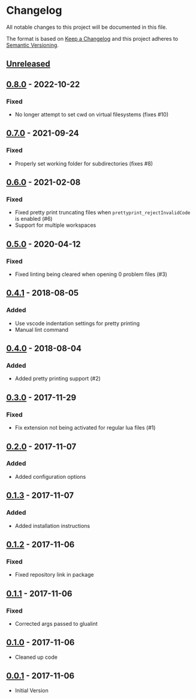 # Changelog
All notable changes to this project will be documented in this file.

The format is based on [Keep a Changelog](http://keepachangelog.com/en/1.0.0/)
and this project adheres to [Semantic Versioning](http://semver.org/spec/v2.0.0.html).

## [Unreleased]

## [0.8.0] - 2022-10-22
### Fixed
- No longer attempt to set cwd on virtual filesystems (fixes #10)

## [0.7.0] - 2021-09-24
### Fixed
- Properly set working folder for subdirectories (fixes #8)

## [0.6.0] - 2021-02-08
### Fixed
- Fixed pretty print truncating files when `prettyprint_rejectInvalidCode` is enabled (#6)
- Support for multiple workspaces

## [0.5.0] - 2020-04-12
### Fixed
- Fixed linting being cleared when opening 0 problem files (#3)

## [0.4.1] - 2018-08-05
### Added
- Use vscode indentation settings for pretty printing
- Manual lint command

## [0.4.0] - 2018-08-04
### Added
- Added pretty printing support (#2)

## [0.3.0] - 2017-11-29
### Fixed
- Fix extension not being activated for regular lua files (#1)

## [0.2.0] - 2017-11-07
### Added
- Added configuration options

## [0.1.3] - 2017-11-07
### Added
- Added installation instructions

## [0.1.2] - 2017-11-06
### Fixed
- Fixed repository link in package

## [0.1.1] - 2017-11-06
### Fixed
- Corrected args passed to glualint

## [0.1.0] - 2017-11-06
- Cleaned up code

## [0.0.1] - 2017-11-06
- Initial Version

[Unreleased]: https://github.com/Goz3rr/vscode-glualint/compare/v0.8.0...HEAD
[0.8.0]: https://github.com/Goz3rr/vscode-glualint/compare/v0.7.0...v0.8.0
[0.7.0]: https://github.com/Goz3rr/vscode-glualint/compare/v0.6.0...v0.7.0
[0.6.0]: https://github.com/Goz3rr/vscode-glualint/compare/v0.5.0...v0.6.0
[0.5.0]: https://github.com/Goz3rr/vscode-glualint/compare/v0.4.1...v0.5.0
[0.4.1]: https://github.com/Goz3rr/vscode-glualint/compare/v0.4.0...v0.4.1
[0.4.0]: https://github.com/Goz3rr/vscode-glualint/compare/v0.3.0...v0.4.0
[0.3.0]: https://github.com/Goz3rr/vscode-glualint/compare/v0.2.0...v0.3.0
[0.2.0]: https://github.com/Goz3rr/vscode-glualint/compare/v0.1.3...v0.2.0
[0.1.3]: https://github.com/Goz3rr/vscode-glualint/compare/v0.1.2...v0.1.3
[0.1.2]: https://github.com/Goz3rr/vscode-glualint/compare/v0.1.1...v0.1.2
[0.1.1]: https://github.com/Goz3rr/vscode-glualint/compare/v0.1.0...v0.1.1
[0.1.0]: https://github.com/Goz3rr/vscode-glualint/compare/v0.0.1...v0.1.0
[0.0.1]: https://github.com/Goz3rr/vscode-glualint/commit/3553fd574848aef7dbcfd1fa1b9215cdab4563da